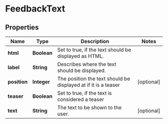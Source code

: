 

# FeedbackText


## Properties

Name | Type | Description | Notes
------------ | ------------- | ------------- | -------------
**html** | **Boolean** | Set to true, if the text should be displayed as HTML. | 
**label** | **String** | Describes where the text should be displayed. | 
**position** | **Integer** | The position the text should be displayed at if it is a teaser |  [optional]
**teaser** | **Boolean** | Set to true, if the text is considered a teaser | 
**text** | **String** | The text to be shown to the user. |  [optional]



